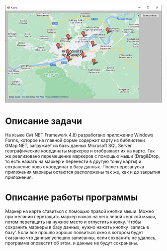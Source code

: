 ﻿![image](https://github.com/Mark65537/MapWithMarkers/blob/master/images/image1.png)
# Описание задачи
На языке C#(.NET Framework 4.8) разработано приложение Windows Forms, 
которое на главной форме содержит карту из библиотеки GMap.NET, 
загружает из базы данных Microsoft SQL Server географические координаты маркеров
и отображает их на карте.
Так же реализовано перемещение маркеров с помощью мыши
(Drag&Drop, то есть нажать на маркер и перенести в другую точку карты) 
и сохранение новых координат в базу данных. После перезапуска приложения 
маркеры остаются расположены так же, как и до закрытия приложения.
# Описание работы программы
   Маркер на карте ставиться с помощью правой кнопки мыши. Можно при желании перетащить
маркер нажав на него левой кнопкой мыши, потом перетащить на нужное место и отпустить кнопку.
Чтобы сохранить маркеры в базу данных, нужно нажать кнопку 'запись в базу'. Если все 
прошло хорошо появиться окно в котором будет сказанно что данные успешно записанны, если
сохранить не удалось, программа оповестит об этом, и данные не будут сохранены.

